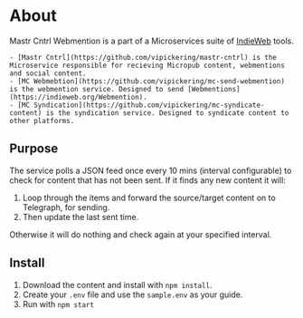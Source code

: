 # About

Mastr Cntrl Webmention is a part of a Microservices suite of [IndieWeb](https://indieweb.org/) tools.

    - [Mastr Cntrl](https://github.com/vipickering/mastr-cntrl) is the Microservice responsible for recieving Micropub content, webmentions and social content.
    - [MC Webmebtion](https://github.com/vipickering/mc-send-webmention) is the webmention service. Designed to send [Webmentions](https://indieweb.org/Webmention).
    - [MC Syndication](https://github.com/vipickering/mc-syndicate-content) is the syndication service. Designed to syndicate content to other platforms.

## Purpose

The service polls a JSON feed once every 10 mins (interval configurable) to check for content that has not been sent.
If it finds any new content it will:

1. Loop through the items and forward the source/target content on to Telegraph, for sending.
2. Then update the last sent time.

Otherwise it will do nothing and check again at your specified interval.

## Install

1. Download the content and install with ```npm install```.
2. Create your ```.env``` file and use the ```sample.env``` as your guide.
3. Run with ```npm start```
